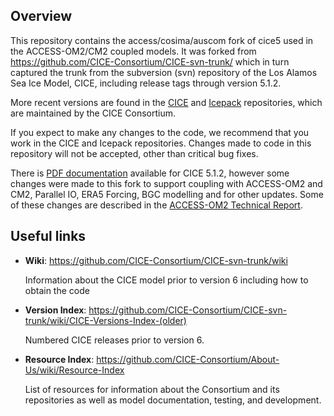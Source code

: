 ## Overview
This repository contains the access/cosima/auscom fork of cice5 used in the ACCESS-OM2/CM2 coupled models. It was forked from https://github.com/CICE-Consortium/CICE-svn-trunk/ which in turn captured the trunk from the subversion (svn) repository of the Los Alamos Sea Ice Model, CICE, including release tags through version 5.1.2. 

More recent versions are found in the [CICE](https://github.com/CICE-Consortium/CICE) and [Icepack](https://github.com/CICE-Consortium/Icepack) repositories, which are maintained by the CICE Consortium.  

If you expect to make any changes to the code, we recommend that you work in the CICE and Icepack repositories.  Changes made to code in this repository will not be accepted, other than critical bug fixes.

There is [PDF documentation](https://github.com/ACCESS-NRI/cice5/blob/master/doc/cicedoc.pdf) available for CICE 5.1.2, however some changes were made to this fork to support coupling with ACCESS-OM2 and CM2, Parallel IO, ERA5 Forcing, BGC modelling and for other updates. Some of these changes are described in the [ACCESS-OM2 Technical Report](https://github.com/COSIMA/ACCESS-OM2-1-025-010deg-report).

## Useful links
* **Wiki**: https://github.com/CICE-Consortium/CICE-svn-trunk/wiki

   Information about the CICE model prior to version 6 including how to obtain the code

* **Version Index**: https://github.com/CICE-Consortium/CICE-svn-trunk/wiki/CICE-Versions-Index-(older)

   Numbered CICE releases prior to version 6. 

* **Resource Index**: https://github.com/CICE-Consortium/About-Us/wiki/Resource-Index

   List of resources for information about the Consortium and its repositories as well as model documentation, testing, and development.    
